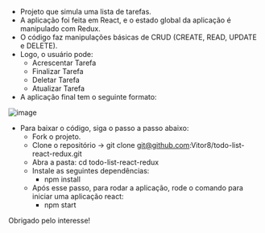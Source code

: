 - Projeto que simula uma lista de tarefas.
- A aplicação foi feita em React, e o estado global da aplicação é manipulado com Redux.
- O código faz manipulações básicas de CRUD (CREATE, READ, UPDATE e DELETE).
- Logo, o usuário pode:
  - Acrescentar Tarefa
  - Finalizar Tarefa
  - Deletar Tarefa
  - Atualizar Tarefa
- A aplicação final tem o seguinte formato:

![image](https://user-images.githubusercontent.com/24492328/130697083-a997dc82-700c-456c-b593-cb43e0e5f38f.png)

- Para baixar o código, siga o passo a passo abaixo:
  - Fork o projeto.
  - Clone o repositório -> git clone git@github.com:Vitor8/todo-list-react-redux.git
  - Abra a pasta: cd todo-list-react-redux
  - Instale as seguintes dependências:
    - npm install
  - Após esse passo, para rodar a aplicação, rode o comando para iniciar uma aplicação react:
    - npm start

Obrigado pelo interesse! 

